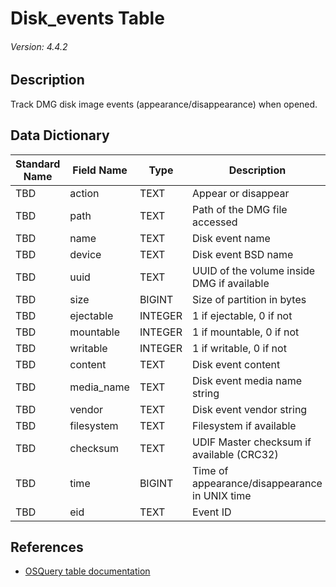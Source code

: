 # Disk_events Table
###### Version: 4.4.2

## Description
Track DMG disk image events (appearance/disappearance) when opened.

## Data Dictionary
|Standard Name|Field Name|Type|Description|Sample Value|
|---|---|---|---|---|
|TBD|action|TEXT|Appear or disappear|`TBD`|
|TBD|path|TEXT|Path of the DMG file accessed|`TBD`|
|TBD|name|TEXT|Disk event name|`TBD`|
|TBD|device|TEXT|Disk event BSD name|`TBD`|
|TBD|uuid|TEXT|UUID of the volume inside DMG if available|`TBD`|
|TBD|size|BIGINT|Size of partition in bytes|`TBD`|
|TBD|ejectable|INTEGER|1 if ejectable, 0 if not|`TBD`|
|TBD|mountable|INTEGER|1 if mountable, 0 if not|`TBD`|
|TBD|writable|INTEGER|1 if writable, 0 if not|`TBD`|
|TBD|content|TEXT|Disk event content|`TBD`|
|TBD|media_name|TEXT|Disk event media name string|`TBD`|
|TBD|vendor|TEXT|Disk event vendor string|`TBD`|
|TBD|filesystem|TEXT|Filesystem if available|`TBD`|
|TBD|checksum|TEXT|UDIF Master checksum if available (CRC32)|`TBD`|
|TBD|time|BIGINT|Time of appearance/disappearance in UNIX time|`TBD`|
|TBD|eid|TEXT|Event ID|`TBD`|

## References
* [OSQuery table documentation](https://osquery.io/schema/current#disk_events)
